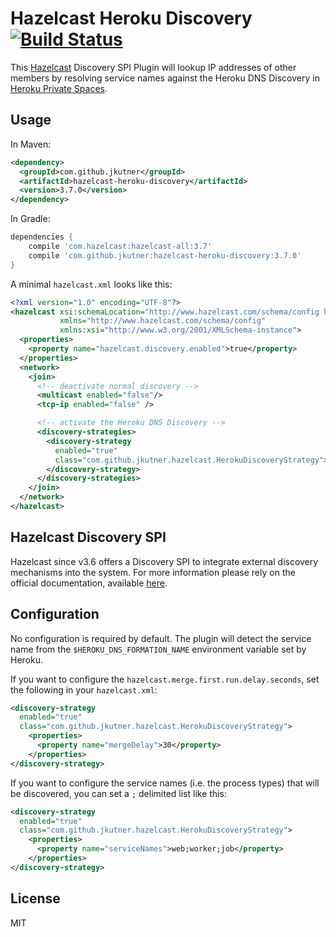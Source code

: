 # Hazelcast Heroku Discovery [![Build Status](https://travis-ci.org/jkutner/hazelcast-heroku-discovery.svg?branch=master)](https://travis-ci.org/jkutner/hazelcast-heroku-discovery)

This [Hazelcast](https://hazelcast.org/) Discovery SPI Plugin will lookup IP addresses of other members by resolving service names against the Heroku DNS Discovery in [Heroku Private Spaces](https://devcenter.heroku.com/articles/private-spaces).

## Usage

In Maven:

```xml
<dependency>
  <groupId>com.github.jkutner</groupId>
  <artifactId>hazelcast-heroku-discovery</artifactId>
  <version>3.7.0</version>
</dependency>
```

In Gradle:

```groovy
dependencies {
    compile 'com.hazelcast:hazelcast-all:3.7'
    compile 'com.github.jkutner:hazelcast-heroku-discovery:3.7.0'
}
```

A minimal `hazelcast.xml` looks like this:

```xml
<?xml version="1.0" encoding="UTF-8"?>
<hazelcast xsi:schemaLocation="http://www.hazelcast.com/schema/config hazelcast-config-3.7.xsd"
           xmlns="http://www.hazelcast.com/schema/config"
           xmlns:xsi="http://www.w3.org/2001/XMLSchema-instance">
  <properties>
    <property name="hazelcast.discovery.enabled">true</property>
  </properties>
  <network>
    <join>
      <!-- deactivate normal discovery -->
      <multicast enabled="false"/>
      <tcp-ip enabled="false" />

      <!-- activate the Heroku DNS Discovery -->
      <discovery-strategies>
        <discovery-strategy
          enabled="true"
          class="com.github.jkutner.hazelcast.HerokuDiscoveryStrategy">
        </discovery-strategy>
      </discovery-strategies>
    </join>
  </network>
</hazelcast>
```

## Hazelcast Discovery SPI

Hazelcast since v3.6 offers a Discovery SPI to integrate external discovery mechanisms into the system. For more information please rely on the official documentation, available [here](http://docs.hazelcast.org/docs/3.6-EA2/manual/html-single/index.html#discovery-spi).

## Configuration

No configuration is required by default. The plugin will detect the service name from the `$HEROKU_DNS_FORMATION_NAME` environment variable set by Heroku.

If you want to configure the `hazelcast.merge.first.run.delay.seconds`, set the following in your `hazelcast.xml`:

```xml
<discovery-strategy
  enabled="true"
  class="com.github.jkutner.hazelcast.HerokuDiscoveryStrategy">
    <properties>
      <property name="mergeDelay">30</property>
    </properties>
</discovery-strategy>
```

If you want to configure the  service names (i.e. the process types) that will be discovered, you can set a `;`
delimited list like this:

```xml
<discovery-strategy
  enabled="true"
  class="com.github.jkutner.hazelcast.HerokuDiscoveryStrategy">
    <properties>
      <property name="serviceNames">web;worker;job</property>
    </properties>
</discovery-strategy>
```

## License

MIT
